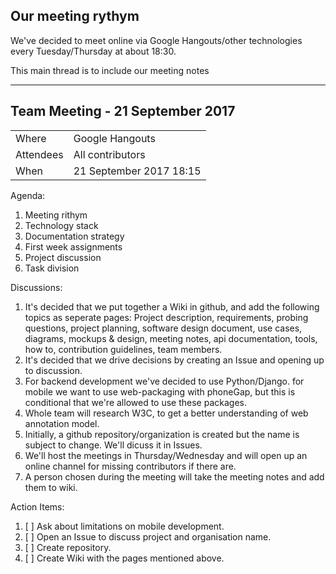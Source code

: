 ## Our meeting rythym

We've decided to meet online via Google Hangouts/other technologies every Tuesday/Thursday at about 18:30.

This main thread is to include our meeting notes

---

## Team Meeting - 21 September 2017

| | |
|-|-|
| Where | Google Hangouts |
| Attendees | All contributors |
| When | 21 September 2017 18:15 |

Agenda:
1. Meeting rithym
1. Technology stack
1. Documentation strategy
1. First week assignments
1. Project discussion
1. Task division

Discussions: 
1. It's decided that we put together a Wiki in github, and add the following topics as seperate pages:
	Project description, requirements, probing questions, project planning, software design document, use cases, diagrams, mockups & design, meeting notes, api documentation, tools, how to, contribution guidelines, team members.
1. It's decided that we drive decisions by creating an Issue and opening up to discussion.
1. For backend development we've decided to use Python/Django. for mobile we want to use web-packaging with phoneGap, but this is conditional that we're allowed to use these packages. 
1. Whole team will research W3C, to get a better understanding of web annotation model.
1. Initially, a github repository/organization is created but the name is subject to change. We'll dicuss it in Issues.
1. We'll host the meetings in Thursday/Wednesday and will open up an online channel for missing contributors if there are. 
1. A person chosen during the meeting will take the meeting notes and add them to wiki.

Action Items:
1. [ ] Ask about limitations on mobile development.
1. [ ] Open an Issue to discuss project and organisation name.
1. [ ] Create repository.
1. [ ] Create Wiki with the pages mentioned above.